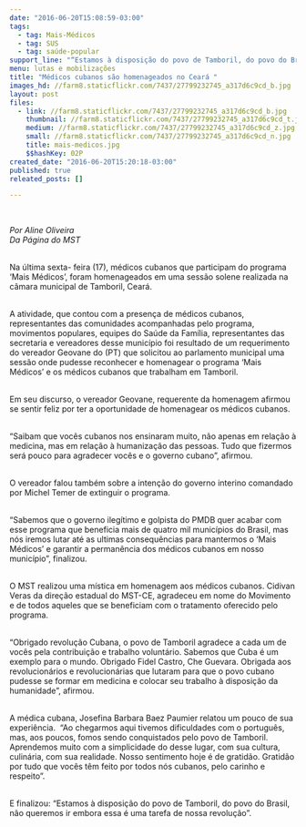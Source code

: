 ```yaml
---
date: "2016-06-20T15:08:59-03:00"
tags:
  - tag: Mais-Médicos
  - tag: SUS
  - tag: saúde-popular
support_line: "“Estamos à disposição do povo de Tamboril, do povo do Brasil, não queremos ir embora essa é uma tarefa de nossa revolução”. "
menu: lutas e mobilizações
title: "Médicos cubanos são homenageados no Ceará "
images_hd: //farm8.staticflickr.com/7437/27799232745_a317d6c9cd_b.jpg
layout: post
files:
  - link: //farm8.staticflickr.com/7437/27799232745_a317d6c9cd_b.jpg
    thumbnail: //farm8.staticflickr.com/7437/27799232745_a317d6c9cd_t.jpg
    medium: //farm8.staticflickr.com/7437/27799232745_a317d6c9cd_z.jpg
    small: //farm8.staticflickr.com/7437/27799232745_a317d6c9cd_n.jpg
    title: mais-medicos.jpg
    $$hashKey: 02P
created_date: "2016-06-20T15:20:18-03:00"
published: true
releated_posts: []

---
```

<p>&nbsp;</p>

<p><em>Por Aline Oliveira&nbsp;<br />
Da P&aacute;gina do MST</em></p>

<p><br />
Na &uacute;ltima sexta- feira (17), m&eacute;dicos cubanos que participam do programa &lsquo;Mais M&eacute;dicos&rsquo;, foram homenageados em uma sess&atilde;o solene realizada na c&acirc;mara municipal de Tamboril, Cear&aacute;.</p>

<p><br />
A atividade, que contou com a presen&ccedil;a de m&eacute;dicos cubanos, representantes das comunidades acompanhadas pelo programa, movimentos populares, equipes do Sa&uacute;de da Fam&iacute;lia, representantes das secretaria e vereadores desse munic&iacute;pio foi resultado de um requerimento do vereador Geovane do (PT) que solicitou ao parlamento municipal uma sess&atilde;o onde pudesse reconhecer e homenagear o programa &lsquo;Mais M&eacute;dicos&rsquo; e os m&eacute;dicos cubanos que trabalham em Tamboril.</p>

<p><br />
Em seu discurso, o vereador Geovane, requerente da homenagem afirmou se sentir feliz por ter a oportunidade de homenagear os m&eacute;dicos cubanos.&nbsp;</p>

<p><br />
&ldquo;Saibam que voc&ecirc;s cubanos nos ensinaram muito, n&atilde;o apenas em rela&ccedil;&atilde;o &agrave; medicina, mas em rela&ccedil;&atilde;o &agrave; humaniza&ccedil;&atilde;o das pessoas. Tudo que fizermos ser&aacute; pouco para agradecer voc&ecirc;s e o governo cubano&rdquo;, afirmou.&nbsp;</p>

<p><br />
O vereador falou tamb&eacute;m sobre a inten&ccedil;&atilde;o do governo interino comandado por Michel Temer de extinguir o programa.&nbsp;</p>

<p><br />
&ldquo;Sabemos que o governo ileg&iacute;timo e golpista do PMDB quer acabar com esse programa que beneficia mais de quatro mil munic&iacute;pios do Brasil, mas n&oacute;s iremos lutar at&eacute; as ultimas consequ&ecirc;ncias para mantermos o &lsquo;Mais M&eacute;dicos&rsquo; e garantir a perman&ecirc;ncia dos m&eacute;dicos cubanos em nosso munic&iacute;pio&rdquo;, finalizou.</p>

<p><br />
O MST realizou uma m&iacute;stica em homenagem aos m&eacute;dicos cubanos. Cidivan Veras da dire&ccedil;&atilde;o estadual do MST-CE, agradeceu em nome do Movimento e de todos aqueles que se beneficiam com o tratamento oferecido pelo programa.</p>

<p><br />
&ldquo;Obrigado revolu&ccedil;&atilde;o Cubana, o povo de Tamboril agradece a cada um de voc&ecirc;s pela contribui&ccedil;&atilde;o e trabalho volunt&aacute;rio. Sabemos que Cuba &eacute; um exemplo para o mundo. Obrigado Fidel Castro, Che Guevara. Obrigada aos revolucion&aacute;rios e revolucion&aacute;rias que lutaram para que o povo cubano pudesse se formar em medicina e colocar seu trabalho &agrave; disposi&ccedil;&atilde;o da humanidade&rdquo;, afirmou.</p>

<p><br />
A m&eacute;dica cubana, Josefina Barbara Baez Paumier relatou um pouco de sua experi&ecirc;ncia. &nbsp;&ldquo;Ao chegarmos aqui tivemos dificuldades com o portugu&ecirc;s, mas, aos poucos, fomos sendo conquistados pelo povo de Tamboril. Aprendemos muito com a simplicidade do desse lugar, com sua cultura, culin&aacute;ria, com sua realidade. Nosso sentimento hoje &eacute; de gratid&atilde;o. Gratid&atilde;o por tudo que voc&ecirc;s t&ecirc;m feito por todos n&oacute;s cubanos, pelo carinho e respeito&rdquo;. &nbsp;</p>

<p><br />
E finalizou: &ldquo;Estamos &agrave; disposi&ccedil;&atilde;o do povo de Tamboril, do povo do Brasil, n&atilde;o queremos ir embora essa &eacute; uma tarefa de nossa revolu&ccedil;&atilde;o&rdquo;.&nbsp;</p>

<p><br />
&nbsp; &nbsp;</p>

<p>&nbsp;</p>
